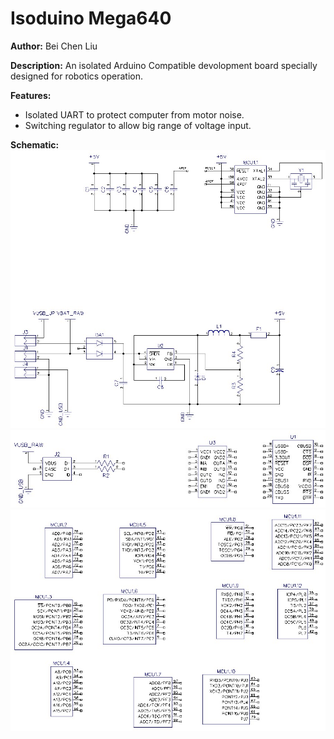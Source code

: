 # Isoduino Mega640

__Author:__ Bei Chen Liu

__Description:__ An isolated Arduino Compatible devolopment board specially designed for robotics operation.

__Features:__ 
* Isolated UART to protect computer from motor noise.
* Switching regulator to allow big range of voltage input.

__Schematic:__ ![](isoduino-mega_sch_s1.jpg) ![](isoduino-mega_sch_s2.jpg) ![](isoduino-mega_sch_s3.jpg)

